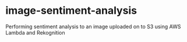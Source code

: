 # image-sentiment-analysis
Performing sentiment analysis to an image uploaded on to S3 using AWS Lambda and Rekognition
